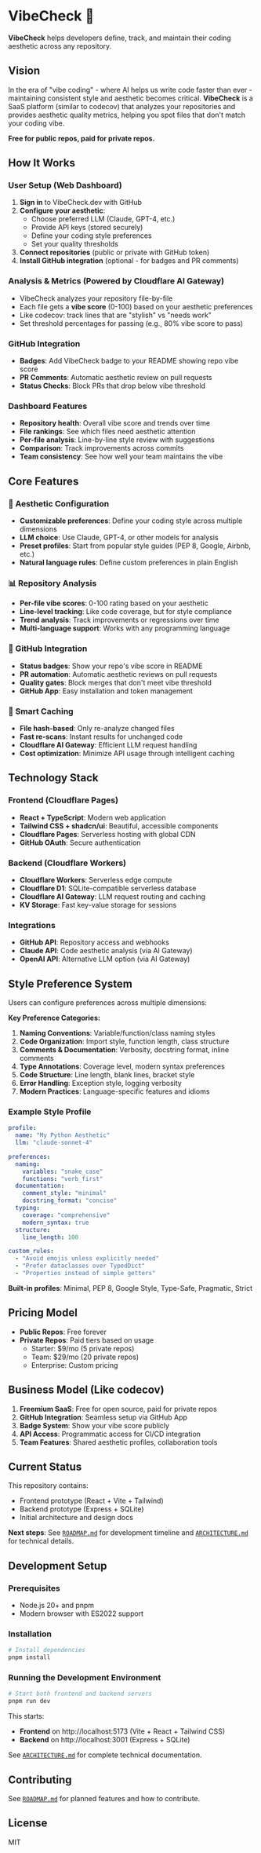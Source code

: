 # VibeCheck 🎯

**VibeCheck** helps developers define, track, and maintain their coding aesthetic across any repository.

## Vision

In the era of "vibe coding" - where AI helps us write code faster than ever - maintaining consistent style and aesthetic becomes critical. **VibeCheck** is a SaaS platform (similar to codecov) that analyzes your repositories and provides aesthetic quality metrics, helping you spot files that don't match your coding vibe.

**Free for public repos, paid for private repos.**

## How It Works

### User Setup (Web Dashboard)
1. **Sign in** to VibeCheck.dev with GitHub
2. **Configure your aesthetic**:
   - Choose preferred LLM (Claude, GPT-4, etc.)
   - Provide API keys (stored securely)
   - Define your coding style preferences
   - Set your quality thresholds
3. **Connect repositories** (public or private with GitHub token)
4. **Install GitHub integration** (optional - for badges and PR comments)

### Analysis & Metrics (Powered by Cloudflare AI Gateway)
- VibeCheck analyzes your repository file-by-file
- Each file gets a **vibe score** (0-100) based on your aesthetic preferences
- Like codecov: track lines that are "stylish" vs "needs work"
- Set threshold percentages for passing (e.g., 80% vibe score to pass)

### GitHub Integration
- **Badges**: Add VibeCheck badge to your README showing repo vibe score
- **PR Comments**: Automatic aesthetic review on pull requests
- **Status Checks**: Block PRs that drop below vibe threshold

### Dashboard Features
- **Repository health**: Overall vibe score and trends over time
- **File rankings**: See which files need aesthetic attention
- **Per-file analysis**: Line-by-line style review with suggestions
- **Comparison**: Track improvements across commits
- **Team consistency**: See how well your team maintains the vibe

## Core Features

### 🎨 Aesthetic Configuration
- **Customizable preferences**: Define your coding style across multiple dimensions
- **LLM choice**: Use Claude, GPT-4, or other models for analysis
- **Preset profiles**: Start from popular style guides (PEP 8, Google, Airbnb, etc.)
- **Natural language rules**: Define custom preferences in plain English

### 📊 Repository Analysis
- **Per-file vibe scores**: 0-100 rating based on your aesthetic
- **Line-level tracking**: Like code coverage, but for style compliance
- **Trend analysis**: Track improvements or regressions over time
- **Multi-language support**: Works with any programming language

### 🔗 GitHub Integration
- **Status badges**: Show your repo's vibe score in README
- **PR automation**: Automatic aesthetic reviews on pull requests
- **Quality gates**: Block merges that don't meet vibe threshold
- **GitHub App**: Easy installation and token management

### 💾 Smart Caching
- **File hash-based**: Only re-analyze changed files
- **Fast re-scans**: Instant results for unchanged code
- **Cloudflare AI Gateway**: Efficient LLM request handling
- **Cost optimization**: Minimize API usage through intelligent caching

## Technology Stack

### Frontend (Cloudflare Pages)
- **React + TypeScript**: Modern web application
- **Tailwind CSS + shadcn/ui**: Beautiful, accessible components
- **Cloudflare Pages**: Serverless hosting with global CDN
- **GitHub OAuth**: Secure authentication

### Backend (Cloudflare Workers)
- **Cloudflare Workers**: Serverless edge compute
- **Cloudflare D1**: SQLite-compatible serverless database
- **Cloudflare AI Gateway**: LLM request routing and caching
- **KV Storage**: Fast key-value storage for sessions

### Integrations
- **GitHub API**: Repository access and webhooks
- **Claude API**: Code aesthetic analysis (via AI Gateway)
- **OpenAI API**: Alternative LLM option (via AI Gateway)

## Style Preference System

Users can configure preferences across multiple dimensions:

**Key Preference Categories:**
1. **Naming Conventions**: Variable/function/class naming styles
2. **Code Organization**: Import style, function length, class structure
3. **Comments & Documentation**: Verbosity, docstring format, inline comments
4. **Type Annotations**: Coverage level, modern syntax preferences
5. **Code Structure**: Line length, blank lines, bracket style
6. **Error Handling**: Exception style, logging verbosity
7. **Modern Practices**: Language-specific features and idioms

### Example Style Profile

```yaml
profile:
  name: "My Python Aesthetic"
  llm: "claude-sonnet-4"

preferences:
  naming:
    variables: "snake_case"
    functions: "verb_first"
  documentation:
    comment_style: "minimal"
    docstring_format: "concise"
  typing:
    coverage: "comprehensive"
    modern_syntax: true
  structure:
    line_length: 100

custom_rules:
  - "Avoid emojis unless explicitly needed"
  - "Prefer dataclasses over TypedDict"
  - "Properties instead of simple getters"
```

**Built-in profiles**: Minimal, PEP 8, Google Style, Type-Safe, Pragmatic, Strict

## Pricing Model

- **Public Repos**: Free forever
- **Private Repos**: Paid tiers based on usage
  - Starter: $9/mo (5 private repos)
  - Team: $29/mo (20 private repos)
  - Enterprise: Custom pricing

## Business Model (Like codecov)

1. **Freemium SaaS**: Free for open source, paid for private repos
2. **GitHub Integration**: Seamless setup via GitHub App
3. **Badge System**: Show your vibe score publicly
4. **API Access**: Programmatic access for CI/CD integration
5. **Team Features**: Shared aesthetic profiles, collaboration tools

## Current Status

This repository contains:
- Frontend prototype (React + Vite + Tailwind)
- Backend prototype (Express + SQLite)
- Initial architecture and design docs

**Next steps**: See [`ROADMAP.md`](./ROADMAP.md) for development timeline and [`ARCHITECTURE.md`](./ARCHITECTURE.md) for technical details.

## Development Setup

### Prerequisites
- Node.js 20+ and pnpm
- Modern browser with ES2022 support

### Installation

```bash
# Install dependencies
pnpm install
```

### Running the Development Environment

```bash
# Start both frontend and backend servers
pnpm run dev
```

This starts:
- **Frontend** on http://localhost:5173 (Vite + React + Tailwind CSS)
- **Backend** on http://localhost:3001 (Express + SQLite)

See [`ARCHITECTURE.md`](./ARCHITECTURE.md) for complete technical documentation.

## Contributing

See [`ROADMAP.md`](./ROADMAP.md) for planned features and how to contribute.

## License

MIT
